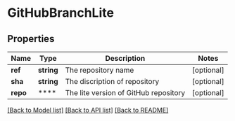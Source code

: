 # GitHubBranchLite

## Properties
Name | Type | Description | Notes
------------ | ------------- | ------------- | -------------
**ref** | **string** | The repository name | [optional] 
**sha** | **string** | The discription of repository | [optional] 
**repo** | **** | The lite version of GitHub repository | [optional] 

[[Back to Model list]](../README.md#documentation-for-models) [[Back to API list]](../README.md#documentation-for-api-endpoints) [[Back to README]](../README.md)

